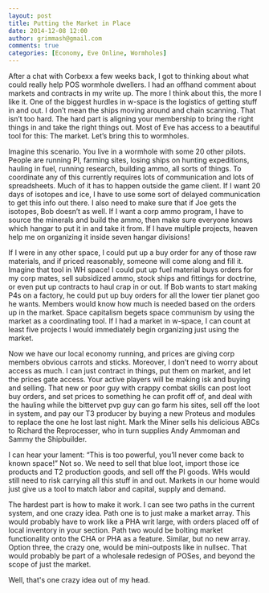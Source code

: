 ```yaml
---
layout: post
title: Putting the Market in Place
date: 2014-12-08 12:00
author: grimmash@gmail.com
comments: true
categories: [Economy, Eve Online, Wormholes]
---
```

After a chat with Corbexx a few weeks back, I got to thinking about what could really help POS wormhole dwellers. I had an offhand comment about markets and contracts in my write up. The more I think about this, the more I like it. One of the biggest hurdles in w-space is the logistics of getting stuff in and out. I don’t mean the ships moving around and chain scanning. That isn’t too hard. The hard part is aligning your membership to bring the right things in and take the right things out. Most of Eve has access to a beautiful tool for this: The market. Let’s bring this to wormholes.

Imagine this scenario. You live in a wormhole with some 20 other pilots. People are running PI, farming sites, losing ships on hunting expeditions, hauling in fuel, running research, building ammo, all sorts of things. To coordinate any of this currently requires lots of communication and lots of spreadsheets. Much of it has to happen outside the game client. If I want 20 days of isotopes and ice, I have to use some sort of delayed communication to get this info out there. I also need to make sure that if Joe gets the isotopes, Bob doesn’t as well. If I want a corp ammo program, I have to source the minerals and build the ammo, then make sure everyone knows which hangar to put it in and take it from. If I have multiple projects, heaven help me on organizing it inside seven hangar divisions!

If I were in any other space, I could put up a buy order for any of those raw materials, and if priced reasonably, someone will come along and fill it. Imagine that tool in WH space! I could put up fuel material buys orders for my corp mates, sell subsidized ammo, stock ships and fittings for doctrine, or even put up contracts to haul crap in or out. If Bob wants to start making P4s on a factory, he could put up buy orders for all the lower tier planet goo he wants. Members would know how much is needed based on the orders up in the market. Space capitalism begets space communism by using the market as a coordinating tool. If I had a market in w-space, I can count at least five projects I would immediately begin organizing just using the market.

Now we have our local economy running, and prices are giving corp members obvious carrots and sticks. Moreover, I don’t need to worry about access as much. I can just contract in things, put them on market, and let the prices gate access. Your active players will be making isk and buying and selling. That new or poor guy with crappy combat skills can post loot buy orders, and set prices to something he can profit off of, and deal with the hauling while the bittervet pvp guy can go farm his sites, sell off the loot in system, and pay our T3 producer by buying a new Proteus and modules to replace the one he lost last night. Mark the Miner sells his delicious ABCs to Richard the Reprocesser, who in turn supplies Andy Ammoman and Sammy the Shipbuilder.

I can hear your lament: “This is too powerful, you’ll never come back to known space!” Not so. We need to sell that blue loot, import those ice products and T2 production goods, and sell off the PI goods. WHs would still need to risk carrying all this stuff in and out. Markets in our home would just give us a tool to match labor and capital, supply and demand.

The hardest part is how to make it work. I can see two paths in the current system, and one crazy idea. Path one is to just make a market array. This would probably have to work like a PHA writ large, with orders placed off of local inventory in your section. Path two would be bolting market functionality onto the CHA or PHA as a feature. Similar, but no new array. Option three, the crazy one, would be mini-outposts like in nullsec. That would probably be part of a wholesale redesign of POSes, and beyond the scope of just the market.

Well, that's one crazy idea out of my head.
